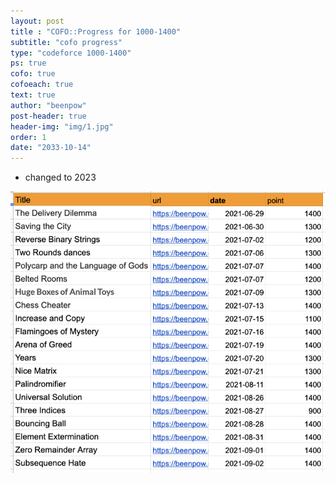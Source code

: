 ```yaml
---
layout: post
title : "COFO::Progress for 1000-1400"
subtitle: "cofo progress"
type: "codeforce 1000-1400"
ps: true
cofo: true
cofoeach: true
text: true
author: "beenpow"
post-header: true
header-img: "img/1.jpg"
order: 1
date: "2033-10-14"
---
```


- changed to 2023

![img1](/img/2021-10-14-cofo-list-1.png)
